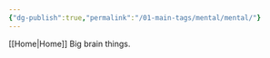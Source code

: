 ```yaml
---
{"dg-publish":true,"permalink":"/01-main-tags/mental/mental/"}
---
```


[[Home\|Home]]
Big brain things.
